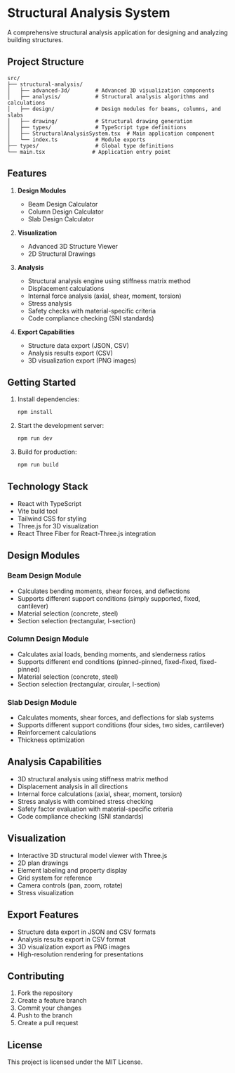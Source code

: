 # Structural Analysis System

A comprehensive structural analysis application for designing and analyzing building structures.

## Project Structure

```
src/
├── structural-analysis/
│   ├── advanced-3d/        # Advanced 3D visualization components
│   ├── analysis/           # Structural analysis algorithms and calculations
│   ├── design/             # Design modules for beams, columns, and slabs
│   ├── drawing/            # Structural drawing generation
│   ├── types/              # TypeScript type definitions
│   ├── StructuralAnalysisSystem.tsx  # Main application component
│   └── index.ts            # Module exports
├── types/                  # Global type definitions
└── main.tsx               # Application entry point
```

## Features

1. **Design Modules**
   - Beam Design Calculator
   - Column Design Calculator
   - Slab Design Calculator

2. **Visualization**
   - Advanced 3D Structure Viewer
   - 2D Structural Drawings

3. **Analysis**
   - Structural analysis engine using stiffness matrix method
   - Displacement calculations
   - Internal force analysis (axial, shear, moment, torsion)
   - Stress analysis
   - Safety checks with material-specific criteria
   - Code compliance checking (SNI standards)

4. **Export Capabilities**
   - Structure data export (JSON, CSV)
   - Analysis results export (CSV)
   - 3D visualization export (PNG images)

## Getting Started

1. Install dependencies:
   ```bash
   npm install
   ```

2. Start the development server:
   ```bash
   npm run dev
   ```

3. Build for production:
   ```bash
   npm run build
   ```

## Technology Stack

- React with TypeScript
- Vite build tool
- Tailwind CSS for styling
- Three.js for 3D visualization
- React Three Fiber for React-Three.js integration

## Design Modules

### Beam Design Module
- Calculates bending moments, shear forces, and deflections
- Supports different support conditions (simply supported, fixed, cantilever)
- Material selection (concrete, steel)
- Section selection (rectangular, I-section)

### Column Design Module
- Calculates axial loads, bending moments, and slenderness ratios
- Supports different end conditions (pinned-pinned, fixed-fixed, fixed-pinned)
- Material selection (concrete, steel)
- Section selection (rectangular, circular, I-section)

### Slab Design Module
- Calculates moments, shear forces, and deflections for slab systems
- Supports different support conditions (four sides, two sides, cantilever)
- Reinforcement calculations
- Thickness optimization

## Analysis Capabilities

- 3D structural analysis using stiffness matrix method
- Displacement analysis in all directions
- Internal force calculations (axial, shear, moment, torsion)
- Stress analysis with combined stress checking
- Safety factor evaluation with material-specific criteria
- Code compliance checking (SNI standards)

## Visualization

- Interactive 3D structural model viewer with Three.js
- 2D plan drawings
- Element labeling and property display
- Grid system for reference
- Camera controls (pan, zoom, rotate)
- Stress visualization

## Export Features

- Structure data export in JSON and CSV formats
- Analysis results export in CSV format
- 3D visualization export as PNG images
- High-resolution rendering for presentations

## Contributing

1. Fork the repository
2. Create a feature branch
3. Commit your changes
4. Push to the branch
5. Create a pull request

## License

This project is licensed under the MIT License.